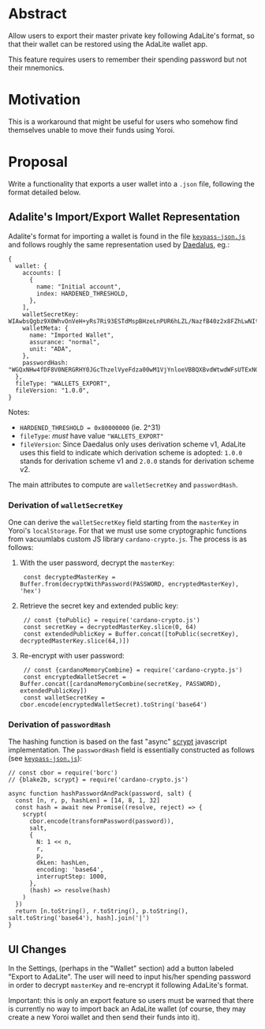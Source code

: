 # Abstract

Allow users to export their master private key following AdaLite's format,
so that their wallet can be restored using the AdaLite wallet app.

This feature requires users to remember their spending password but not their
mnemonics.

# Motivation

This is a workaround that might be useful for users who somehow find themselves
unable to move their funds using Yoroi.

# Proposal

Write a functionality that exports a user wallet into a `.json` file, following the
format detailed below.

## Adalite's Import/Export Wallet Representation

Adalite's format for importing a wallet is found in the file
[`keypass-json.js`](https://github.com/vacuumlabs/adalite/blob/develop/app/frontend/wallet/keypass-json.js) and follows roughly the same representation
used by [Daedalus](https://github.com/input-output-hk/daedalus/blob/154d35475d41204e2c7bff3011197432f0a1fd39/features/tests/e2e/documents/default-wallet.json), eg.:

```
{
  wallet: {
    accounts: [
      {
        name: "Initial account",
        index: HARDENED_THRESHOLD,
      },
    ],
    walletSecretKey: WIAwbsQgbz9X0WhvOnVeH+yRs7Ri93ESTdMspBHzeLnPUR6hLZL/NazfB40z2x8FZhLwNIt83DCuMR1nGG+ZqvsD/ouyzg3ec729fnrqEMO4A+qPTJmpiRgQZfYO2KDJDRxLtMyofXl90VVZOEke/QddnZ8CGHoR/lCemJgZuvzBpw==,
    walletMeta: {
      name: "Imported Wallet",
      assurance: "normal",
      unit: "ADA",
    },
    passwordHash: "WGQxNHw4fDF8V0NERGRHY0JGcThzelVyeFdza00wM1VjYnloeVBBQXBvdWtwdWFsUTExNGVFdz09fFJXMk5kUmVJYmg2REtsa2lsWG8rQ1lvTStRZmJkMzRmRVd0MG4rSy82YUU9",
  },
  fileType: "WALLETS_EXPORT",
  fileVersion: "1.0.0",
}
```
Notes:
- `HARDENED_THRESHOLD = 0x80000000` (ie. 2^31)
- `fileType`: *must* have value `"WALLETS_EXPORT"`
- `fileVersion`: Since Daedalus only uses derivation scheme v1, AdaLite uses this field
  to indicate which derivation scheme is adopted: `1.0.0` stands for derivation
  scheme v1 and `2.0.0` stands for derivation scheme v2.

The main attributes to compute are `walletSecretKey` and `passwordHash`.

### Derivation of `walletSecretKey`

One can derive the `walletSecretKey` field starting from the `masterKey` in
Yoroi's `localStorage`. For that we must use some cryptographic functions from vacuumlabs
custom JS library `cardano-crypto.js`. The process is as follows:


1. With the user password, decrypt the `masterKey`:


        const decryptedMasterKey = Buffer.from(decryptWithPassword(PASSWORD, encryptedMasterKey), 'hex')

2. Retrieve the secret key and extended public key:

        // const {toPublic} = require('cardano-crypto.js')
        const secretKey = decryptedMasterKey.slice(0, 64)
        const extendedPublicKey = Buffer.concat([toPublic(secretKey), decryptedMasterKey.slice(64,)])

3. Re-encrypt with user password:

        // const {cardanoMemoryCombine} = require('cardano-crypto.js')
        const encryptedWalletSecret = Buffer.concat([cardanoMemoryCombine(secretKey, PASSWORD), extendedPublicKey])
        const walletSecretKey = cbor.encode(encryptedWalletSecret).toString('base64')

### Derivation of `passwordHash`

The hashing function is based on the fast "async" [scrypt](https://www.npmjs.com/package/scrypt-async) javascript implementation. The `passwordHash` field is essentially
constructed as follows (see [`keypass-json.js`](https://github.com/vacuumlabs/adalite/blob/develop/app/frontend/wallet/keypass-json.js)):
```
// const cbor = require('borc')
// {blake2b, scrypt} = require('cardano-crypto.js')

async function hashPasswordAndPack(password, salt) {
  const [n, r, p, hashLen] = [14, 8, 1, 32]
  const hash = await new Promise((resolve, reject) => {
    scrypt(
      cbor.encode(transformPassword(password)),
      salt,
      {
        N: 1 << n,
        r,
        p,
        dkLen: hashLen,
        encoding: 'base64',
        interruptStep: 1000,
      },
      (hash) => resolve(hash)
    )
  })
  return [n.toString(), r.toString(), p.toString(), salt.toString('base64'), hash].join('|')
}
```

## UI Changes

In the Settings, (perhaps in the "Wallet" section) add a button labeled "Export to
AdaLite". The user will need to input his/her spending password in order to
decrypt `masterKey` and re-encrypt it following AdaLite's format.

Important: this is only an export feature so users must be warned that there is
currently no way to import back an AdaLite wallet (of course, they may create
a new Yoroi wallet and then send their funds into it).
